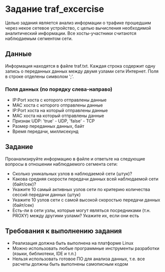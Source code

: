 # Задание traf_excercise

Целью задания является анализ информации о трафике прошедшим через некое сетевое устройство, с целью вычисления необходимой аналитический информации. Все хосты-участники считаются наблюдаемым сегментом сети.

## Данные

Информация находятся в файле traf.txt. Каждая строка содержит одну запись о переданных данных между двумя узлами сети Интернет. Поля в строке отделены символом ';'.

### Поля данных (по порядку слева-направо)

- IP:Port хоста с которого отправлены данные
- MAC хоста с которого отправлены данные
- IP:Port хоста на который отправлены данные
- MAC хоста на который отправлены данные
- Признак UDP: 'true' - UDP, 'false' - TCP
- Размер переданных данных, байт
- Время передачи, миллисекунд

## Задание

Проанализируйте информацию в файле и ответьте на следующие вопросы в отношении наблюдаемого сегмента сети:

- Сколько уникальных узлов в наблюдаемой сети (штук)?
- Какова средняя скорости передачи данных всей наблюдаемой сети (байт/сек)?
- Укажите 10 самый активных узлов сети по критерию количества сессий передачи данных (штук)
- Укажите 10 узлов сети с самой высокой скоростью передачи данных (байт/сек)
- Есть-ли в сети узлы, которые могут являться посредниками (т.н. PROXY) между другими узлами? Укажите их, если они есть

## Требования к выполнению задания

- Реализация должна быть выполнена на платформе Linux
- Можно использовать любые программные инструменты разработки (языки, библиотеки, IDE и т.п.)
- Нельзя использовать готовое ПО для анализа данных, т.е. все расчеты должны быть выполнены самописным кодом
